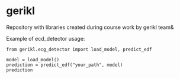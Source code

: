 # gerikl
Repository with libraries created during course work by gerikl team&

Example of ecd_detector usage:

```
from gerikl.ecg_detector import load_model, predict_edf

model = load_model()
prediction = predict_edf("your_path", model)
prediction
```
